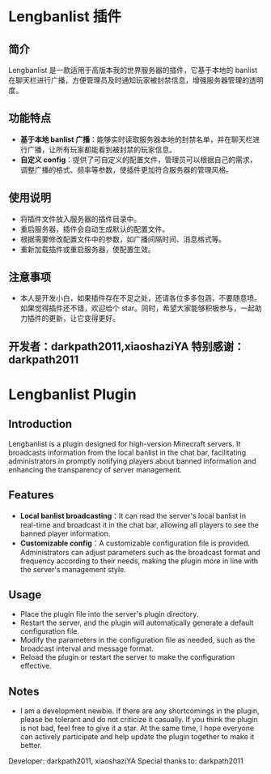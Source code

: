 # Lengbanlist 插件

## 简介
Lengbanlist 是一款适用于高版本我的世界服务器的插件，它基于本地的 banlist 在聊天栏进行广播，方便管理员及时通知玩家被封禁信息，增强服务器管理的透明度。

## 功能特点
- **基于本地 banlist 广播**：能够实时读取服务器本地的封禁名单，并在聊天栏进行广播，让所有玩家都能看到被封禁的玩家信息。
- **自定义 config**：提供了可自定义的配置文件，管理员可以根据自己的需求，调整广播的格式、频率等参数，使插件更加符合服务器的管理风格。

## 使用说明
- 将插件文件放入服务器的插件目录中。
- 重启服务器，插件会自动生成默认的配置文件。
- 根据需要修改配置文件中的参数，如广播间隔时间、消息格式等。
- 重新加载插件或重启服务器，使配置生效。

## 注意事项
- 本人是开发小白，如果插件存在不足之处，还请各位多多包涵，不要随意喷。如果觉得插件还不错，欢迎给个 star。同时，希望大家能够积极参与，一起助力插件的更新，让它变得更好。

开发者：darkpath2011,xiaoshaziYA
特别感谢：darkpath2011
---

# Lengbanlist Plugin

## Introduction
Lengbanlist is a plugin designed for high-version Minecraft servers. It broadcasts information from the local banlist in the chat bar, facilitating administrators in promptly notifying players about banned information and enhancing the transparency of server management.

## Features
- **Local banlist broadcasting**：It can read the server's local banlist in real-time and broadcast it in the chat bar, allowing all players to see the banned player information.
- **Customizable config**：A customizable configuration file is provided. Administrators can adjust parameters such as the broadcast format and frequency according to their needs, making the plugin more in line with the server's management style.

## Usage
- Place the plugin file into the server's plugin directory.
- Restart the server, and the plugin will automatically generate a default configuration file.
- Modify the parameters in the configuration file as needed, such as the broadcast interval and message format.
- Reload the plugin or restart the server to make the configuration effective.

## Notes
- I am a development newbie. If there are any shortcomings in the plugin, please be tolerant and do not criticize it casually. If you think the plugin is not bad, feel free to give it a star. At the same time, I hope everyone can actively participate and help update the plugin together to make it better.

Developer: darkpath2011, xiaoshaziYA
Special thanks to: darkpath2011
